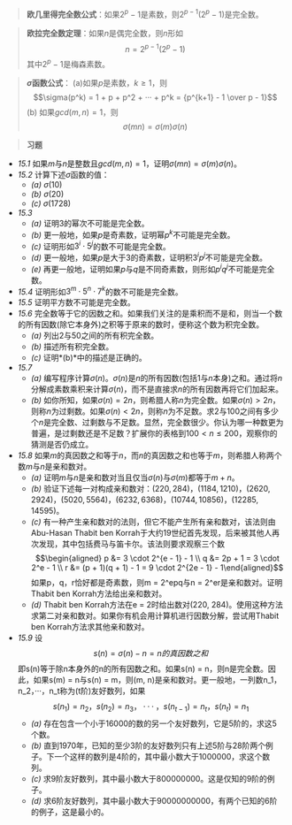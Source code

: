 >**欧几里得完全数公式**：如果$2^p - 1$是素数，则$2^{p - 1}(2^p - 1)$是完全数。

>**欧拉完全数定理**：如果$n$是偶完全数，则$n$形如$$n = 2^{p - 1}(2^p - 1)$$其中$2^p - 1$是梅森素数。

>**$\sigma$函数公式**：
>(a)如果$p$是素数，$k \geq 1$，则$$\sigma(p^k) = 1 + p + p^2 + ··· + p^k = {p^{k+1} - 1 \over p - 1}$$(b) 如果$gcd(m, n) = 1$，则$$\sigma(mn) = \sigma(m)\sigma(n)$$

>**习题**
- *15.1* 如果$m$与$n$是整数且$gcd(m, n) = 1$，证明$\sigma(mn) = \sigma(m)\sigma(n)$。
- *15.2* 计算下述$\sigma$函数的值：
	- *(a)* $\sigma(10)$
	- *(b)* $\sigma(20)$
	- *(c)* $\sigma(1728)$
- *15.3*
	- *(a)* 证明$3$的幂次不可能是完全数。
	- *(b)* 更一般地，如果$p$是奇素数，证明幂$p^k$不可能是完全数。
	- *(c)* 证明形如$3^i \cdot 5^j$的数不可能是完全数。
	- *(d)* 更一般地，如果$p$是大于$3$的奇素数，证明积$3^ip^j$不可能是完全数。
	- *(e)* 再更一般地，证明如果$p$与$q$是不同奇素数，则形如$p^iq^j$不可能是完全数。
- *15.4* 证明形如$3^m \cdot 5^n \cdot 7^k$的数不可能是完全数。
- *15.5* 证明平方数不可能是完全数。
- *15.6* 完全数等于它的因数之和。如果我们关注的是乘积而不是和，则当一个数的所有因数(除它本身外)之积等于原来的数时，便称这个数为积完全数。
	- *(a)* 列出$2$与$50$之间的所有积完全数。
	- *(b)* 描述所有积完全数。
	- *(c)* 证明*(b)*中的描述是正确的。
- *15.7*
	- *(a)* 编写程序计算$\sigma(n)$。$\sigma(n)$是$n$的所有因数(包括$1$与$n$本身)之和。通过将$n$分解成素数乘积来计算$\sigma(n)$，而不是直接求$n$的所有因数再将它们加起来。
	- *(b)* 如你所知，如果$\sigma(n) = 2n$，则希腊人称$n$为完全数。如果$\sigma(n) > 2n$，则称$n$为过剩数。如果$\sigma(n) < 2n$，则称$n$为不足数。求$2$与$100$之间有多少个$n$是完全数、过剩数与不足数。显然，完全数很少。你认为哪一种数更为普遍，是过剩数还是不足数？扩展你的表格到$100 < n \leq 200$，观察你的猜测是否仍成立。
- *15.8* 如果$m$的真因数之和等于$n$，而$n$的真因数之和也等于$m$，则希腊人称两个数$m$与$n$是亲和数对。
	- *(a)* 证明$m$与$n$是亲和数对当且仅当$\sigma(n)$与$\sigma(m)$都等于$m + n$。
	- *(b)* 验证下述每一对构成亲和数对：$(220, 284)$，$(1184, 1210)$，$(2620, 2924)$，$(5020, 5564)$，$(6232, 6368)$，$(10744, 10856)$，$(12285, 14595)$。
	- *(c)* 有一种产生亲和数对的法则，但它不能产生所有亲和数对，该法则由Abu-Hasan Thabit ben Korrah于大约19世纪首先发现，后来被其他人再次发现，其中包括费马与笛卡尔。该法则要求观察三个数$$\begin{aligned} p &= 3 \cdot 2^{e - 1} - 1 \\ q &= 2p + 1 = 3 \cdot 2^e - 1 \\ r &= (p + 1)(q + 1) - 1 = 9 \cdot 2^{2e - 1} - 1\end{aligned}$$如果p，q，r恰好都是奇素数，则m = 2^epq与n = 2^er是亲和数对。证明Thabit ben Korrah方法给出亲和数对。
	- *(d)* Thabit ben Korrah方法在e = 2时给出数对(220, 284)。使用这种方法求第二对亲和数对。如果你有机会用计算机进行因数分解，尝试用Thabit ben Korrah方法求其他亲和数对。
- *15.9* 设$$s(n) = \sigma(n) - n = n的真因数之和$$即s(n)等于除n本身外的n的所有因数之和。如果s(n) = n，则n是完全数。因此，如果s(m) = n与s(n) = m，则(m, n)是亲和数对。更一般地，一列数n_1，n_2，···，n_t称为(t阶)友好数列，如果$$s(n_1) = n_2，s(n_2) = n_3，···，s(n_{t-1}) = n_t，s(n_t) = n_1$$
	- *(a)* 存在包含一个小于16000的数的另一个友好数列，它是5阶的，求这5个数。
	- *(b)* 直到1970年，已知的至少3阶的友好数列只有上述5阶与28阶两个例子。下一个这样的数列是4阶的，其中最小数大于1000000，求这个数列。
	- *(c)* 求9阶友好数列，其中最小数大于800000000。这是仅知的9阶的例子。
	- *(d)* 求6阶友好数列，其中最小数大于90000000000，有两个已知的6阶的例子，这是最小的。